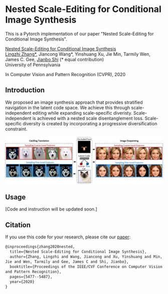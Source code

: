 # Nested Scale-Editing for Conditional Image Synthesis
This is a Pytorch implementation of our paper "Nested Scale-Editing for Conditional Image Synthesis". 

[Nested Scale-Editing for Conditional Image Synthesis](https://arxiv.org/pdf/2006.02038.pdf) <br />
[Lingzhi Zhang*](https://owenzlz.github.io/), Jiancong Wang*, Yinshuang Xu, Jie Min, Tarmily Wen, James C. Gee, [Jianbo Shi](https://www.cis.upenn.edu/~jshi/) (* equal contribution) <br />
University of Pennsylvania

In Computer Vision and Pattern Recognition (CVPR), 2020

## Introduction

We proposed an image synthesis approach that provides stratified navigation in the latent code space. We achieve this through scale-independent editing while expanding scale-specific diveristy. Scale-independent is achieved with a nested scale disentanglement loss. Scale-specific diversity is created by incorporating a progressive diversification constraint.

<img src='demo_imgs/demo.JPG' align="middle" width=800>
    
## Usage

[Code and instruction will be updated soon.]

## Citation
If you use this code for your research, please cite our [paper](http://openaccess.thecvf.com/content_CVPR_2020/papers/Zhang_Nested_Scale-Editing_for_Conditional_Image_Synthesis_CVPR_2020_paper.pdf):

```
@inproceedings{zhang2020nested,
  title={Nested Scale-Editing for Conditional Image Synthesis},
  author={Zhang, Lingzhi and Wang, Jiancong and Xu, Yinshuang and Min, Jie and Wen, Tarmily and Gee, James C and Shi, Jianbo},
  booktitle={Proceedings of the IEEE/CVF Conference on Computer Vision and Pattern Recognition},
  pages={5477--5487},
  year={2020}
}
```
